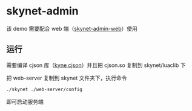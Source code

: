 # skynet-admin

该 demo 需要配合 web 端（[skynet-admin-web](https://github.com/CenWuCN/skynet-admin-web)）使用

## 运行

需要编译 cjson 库（[kyne cjson](https://github.com/mpx/lua-cjson/)）并且把 cjson.so 复制到 skynet/luaclib 下

把 web-server 复制到 skynet 文件夹下，执行命令

```bash
./skynet ./web-server/config
```

即可启动服务端